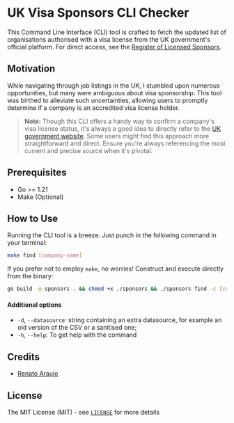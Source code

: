 # UK Visa Sponsors CLI Checker

This Command Line Interface (CLI) tool is crafted to fetch the updated list of organisations authorised with a visa license from the UK government's official platform. For direct access, see the [Register of Licensed Sponsors](https://www.gov.uk/government/publications/register-of-licensed-sponsors-workers).

## Motivation
While navigating through job listings in the UK, I stumbled upon numerous opportunities, but many were ambiguous about visa sponsorship. This tool was birthed to alleviate such uncertainties, allowing users to promptly determine if a company is an accredited visa license holder.

> **Note:** Though this CLI offers a handy way to confirm a company's visa license status, it's always a good idea to directly refer to the [UK government website](https://www.gov.uk/government/publications/register-of-licensed-sponsors-workers). Some users might find this approach more straightforward and direct. Ensure you're always referencing the most current and precise source when it's pivotal.

## Prerequisites

- Go >= 1.21
- Make (Optional)

## How to Use

Running the CLI tool is a breeze. Just punch in the following command in your terminal:

```bash
make find [company-name]
```

If you prefer not to employ `make`, no worries! Construct and execute directly from the binary:

```bash
go build -o sponsors . && chmod +x ./sponsors && ./sponsors find -c [company-name]
```

#### Additional options
- `-d`, `--datasource`: string containing an extra datasource, for example an old version of the CSV or a sanitised one;
- `-h`, `--help`: To get help with the command

## Credits

* [Renato Araujo](https://www.linkedin.com/in/renatoraraujo/)

## License

The MIT License (MIT) - see [`LICENSE`](LICENSE) for more details
